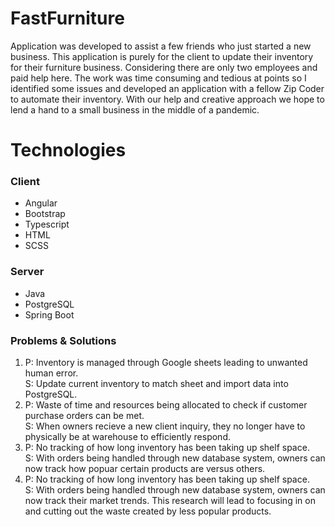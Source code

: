 # FastFurniture
Application was developed to assist a few friends who just started a new business. This application is purely for the client to update their inventory for their furniture business. Considering there are only two employees and paid help here. The work was time consuming and tedious at points so I identified some issues and developed an application with a fellow Zip Coder to automate their inventory. With our help and creative approach we hope to lend a hand to a small business in the middle of a pandemic.

# Technologies
### Client
 * Angular 
 * Bootstrap
 * Typescript
 * HTML
 * SCSS

### Server 
 * Java
 * PostgreSQL
 * Spring Boot 

### Problems & Solutions
  1. P: Inventory is managed through Google sheets leading to unwanted human error.<br />
     S: Update current inventory to match sheet and import data into PostgreSQL.  
  2. P: Waste of time and resources being allocated to check if customer purchase orders can be met.<br />
     S: When owners recieve a new client inquiry, they no longer have to physically be at warehouse to efficiently respond.
  3. P: No tracking of how long inventory has been taking up shelf space.<br />
     S: With orders being handled through new database system, owners can now track how popuar certain products are versus others.
  4. P: No tracking of how long inventory has been taking up shelf space.<br />
     S: With orders being handled through new database system, owners can now track their market trends. This research will lead to focusing in on and cutting out the waste created by less popular products.
